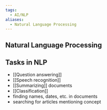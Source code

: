 ```yaml
---
tags:
  - AI/NLP
aliases:
  - Natural Language Processing
---
```


## Natural Language Processing


## Tasks in NLP
- [[Question answering]]
- [[Speech recognition]]
- [[Summarizing]] documents
- [[Classification]]
- finding names, dates, etc. in documents
- searching for articles mentioning concept

